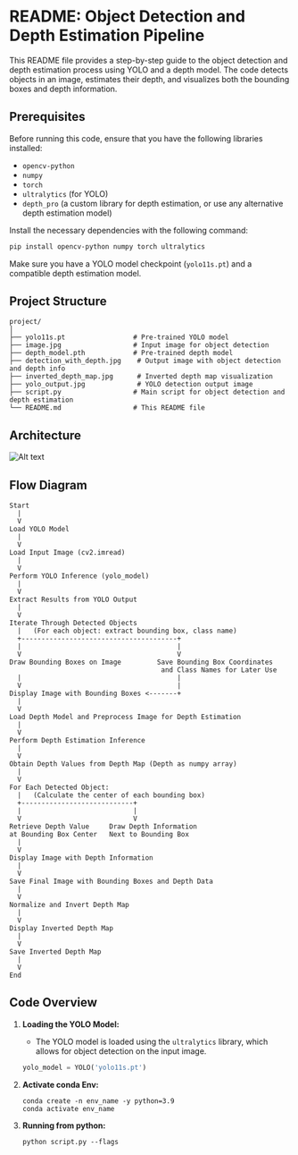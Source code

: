 # README: Object Detection and Depth Estimation Pipeline

This README file provides a step-by-step guide to the object detection and depth estimation process using YOLO and a depth model. The code detects objects in an image, estimates their depth, and visualizes both the bounding boxes and depth information.

## Prerequisites

Before running this code, ensure that you have the following libraries installed:

- `opencv-python`
- `numpy`
- `torch`
- `ultralytics` (for YOLO)
- `depth_pro` (a custom library for depth estimation, or use any alternative depth estimation model)

Install the necessary dependencies with the following command:
```bash
pip install opencv-python numpy torch ultralytics
```

Make sure you have a YOLO model checkpoint (`yolo11s.pt`) and a compatible depth estimation model.

## Project Structure

```plaintext
project/
│
├── yolo11s.pt                 # Pre-trained YOLO model
├── image.jpg                  # Input image for object detection
├── depth_model.pth            # Pre-trained depth model
├── detection_with_depth.jpg    # Output image with object detection and depth info
├── inverted_depth_map.jpg      # Inverted depth map visualization
├── yolo_output.jpg             # YOLO detection output image
├── script.py                  # Main script for object detection and depth estimation
└── README.md                  # This README file

```
## Architecture 

![Alt text](Model_ML_depth_estimation_yolo/arch.png)

## Flow Diagram
```
Start
  |
  V
Load YOLO Model
  |
  V
Load Input Image (cv2.imread)
  |
  V
Perform YOLO Inference (yolo_model)
  |
  V
Extract Results from YOLO Output
  | 
  V
Iterate Through Detected Objects
  |   (For each object: extract bounding box, class name)
  +---------------------------------------+
  |                                       |
  V                                       V
Draw Bounding Boxes on Image         Save Bounding Box Coordinates 
                                      and Class Names for Later Use
  |                                       |
  V                                       |
Display Image with Bounding Boxes <-------+
  |
  V
Load Depth Model and Preprocess Image for Depth Estimation
  |
  V
Perform Depth Estimation Inference
  |
  V
Obtain Depth Values from Depth Map (Depth as numpy array)
  |
  V
For Each Detected Object:
  |   (Calculate the center of each bounding box)
  +----------------------------+
  |                            |
  V                            V
Retrieve Depth Value     Draw Depth Information 
at Bounding Box Center   Next to Bounding Box
  |
  V
Display Image with Depth Information
  |
  V
Save Final Image with Bounding Boxes and Depth Data
  |
  V
Normalize and Invert Depth Map
  |
  V
Display Inverted Depth Map
  |
  V
Save Inverted Depth Map
  |
  V
End

```
## Code Overview

1. **Loading the YOLO Model:**
   - The YOLO model is loaded using the `ultralytics` library, which allows for object detection on the input image.
   
   ```python
   yolo_model = YOLO('yolo11s.pt')
   ```

2. **Activate conda Env:**
   ```
   conda create -n env_name -y python=3.9
   conda activate env_name
   ```
3. **Running from python:**
   ```
   python script.py --flags 
   
   ```